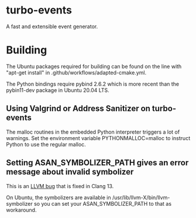 # turbo-events
A fast and extensible event generator.

# Building
The Ubuntu packages required for building can be found on
the line with "apt-get install" in .github/workflows/adapted-cmake.yml.

The Python bindings require pybind 2.6.2 which is more
recent than the pybin11-dev package in Ubuntu 20.04 LTS.

## Using Valgrind or Address Sanitizer on turbo-events
The malloc routines in the embedded Python interpreter triggers
a lot of warnings. Set the environment variable PYTHONMALLOC=malloc
to instruct Python to use the regular malloc.

## Setting ASAN\_SYMBOLIZER\_PATH gives an error message about invalid symbolizer
This is an
[LLVM bug](https://bugs.llvm.org/show_bug.cgi?id=39514)
that is fixed in Clang 13.

On Ubuntu, the symbolizers are available in
/usr/lib/llvm-X/bin/llvm-symbolizer so you can set your
ASAN\_SYMBOLIZER\_PATH to that as workaround.
